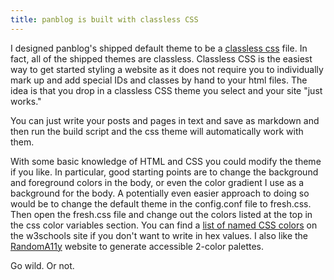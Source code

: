 ```yaml
---
title: panblog is built with classless CSS
---
```


I designed panblog's shipped default theme to be a [classless css](https://github.com/dbohdan/classless-css) file. In fact, all of the shipped themes are classless. Classless CSS is the easiest way to get started styling a website as it does not require you to individually mark up and add special IDs and classes by hand to your html files. The idea is that you drop in a classless CSS theme you select and your site "just works."

You can just write your posts and pages in text and save as markdown and then run the build script and the css theme will automatically work with them.

With some basic knowledge of HTML and CSS you could modify the theme if you like. In particular, good starting points are to change the background and foreground colors in the body, or even the color gradient I use as a background for the body. A potentially even easier approach to doing so would be to change the default theme in the config.conf file to fresh.css. Then open the fresh.css file and change out the colors listed at the top in the css color variables section. You can find a [list of named CSS colors](https://www.w3schools.com/cssref/css_colors.php) on the w3schools site if you don't want to write in hex values. I also like the [RandomA11y](https://randoma11y.com/) website to generate accessible 2-color palettes.

Go wild. Or not.

